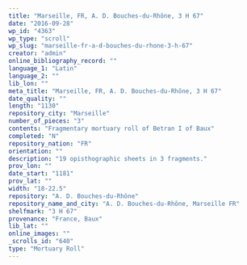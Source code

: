 ```yaml
---
title: "Marseille, FR, A. D. Bouches-du-Rhône, 3 H 67"
date: "2016-09-28"
wp_id: "4363"
wp_type: "scroll"
wp_slug: "marseille-fr-a-d-bouches-du-rhone-3-h-67"
creator: "admin"
online_bibliography_record: ""
language_1: "Latin"
language_2: ""
lib_lon: ""
meta_title: "Marseille, FR, A. D. Bouches-du-Rhône, 3 H 67"
date_quality: ""
length: "1130"
repository_city: "Marseille"
number_of_pieces: "3"
contents: "Fragmentary mortuary roll of Betran I of Baux"
completed: "N"
repository_nation: "FR"
orientation: ""
description: "19 opisthographic sheets in 3 fragments."
prov_lon: ""
date_start: "1181"
prov_lat: ""
width: "18-22.5"
repository: "A. D. Bouches-du-Rhône"
repository_name_and_city: "A. D. Bouches-du-Rhône, Marseille FR"
shelfmark: "3 H 67"
provenance: "France, Baux"
lib_lat: ""
online_images: ""
_scrolls_id: "640"
type: "Mortuary Roll"
---
```



